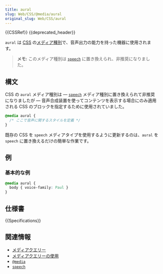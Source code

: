 ```yaml
---
title: aural
slug: Web/CSS/@media/aural
original_slug: Web/CSS/aural
---
```


{{CSSRef}} {{deprecated_header}}

`aural` は [CSS](/ja/docs/Web/CSS) の[メディア種別](/ja/docs/Web/CSS/@media#メディア種別)で、音声出力の能力を持った機器に使用されます。

> **メモ:** このメディア種別は [`speech`](/ja/docs/Web/CSS/@media#speech) に置き換えられ、非推奨になりました。

## 構文

CSS の `aural` メディア種別は — [`speech`](/ja/docs/Web/CSS/@media#speech) メディア種別に置き換えられて非推奨になりましたが — 音声合成装置を使ってコンテンツを表示する場合にのみ適用される CSS のブロックを指定するために使用されていました。

```css
@media aural {
  /* ここで音声に関するスタイルを定義 */
}
```

既存の CSS を `speech` メディアタイプを使用するように更新するのは、`aural` を `speech` に置き換えるだけの簡単な作業です。

## 例

### 基本的な例

```css
@media aural {
  body { voice-family: Paul }
}
```

## 仕様書

{{Specifications}}

## 関連情報

- [メディアクエリー](/ja/docs/Web/CSS/Media_Queries)
- [メディアクエリーの使用](/ja/docs/Web/CSS/Media_Queries/Using_media_queries)
- [`@media`](/ja/docs/Web/CSS/@media)
- [`speech`](/ja/docs/Web/CSS/@media#speech)
